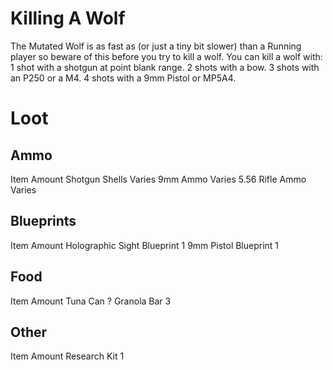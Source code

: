 # Killing A Wolf

The Mutated Wolf is as fast as (or just a tiny bit slower) than a Running player so beware of this before you try to kill a wolf. 
You can kill a wolf with:
1 shot with a shotgun at point blank range. 
2 shots with a bow.
3 shots with an P250 or a M4.
4 shots with a 9mm Pistol or MP5A4. 
# Loot


## Ammo

Item
Amount
Shotgun Shells
Varies
9mm Ammo
Varies
5.56 Rifle Ammo
Varies
## Blueprints

Item
Amount
Holographic Sight Blueprint
1
9mm Pistol Blueprint
1
## Food

Item
Amount
Tuna Can
?
Granola Bar
3
## Other

Item
Amount
Research Kit
1
